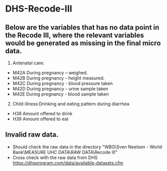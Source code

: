 # DHS-Recode-III
## Below are the variables that has no data point in the Recode III, where the relevant variables would be generated as missing in the final micro data. 

1. Antenatal care:
+ M42A During pregnancy – weighed. 
+ M42B During pregnancy - height measured.
+ M42C During pregnancy - blood pressure taken
+ M42D During pregnancy - urine sample taken
+ M42E During pregnancy - blood sample taken

2. Child illness:Drinking and eating pattern during diarrhea
+ H38 Amount offered to drink
+ H39 Amount offered to eat 

## Invalid raw data. 
+ Should check the raw data in the directory "WBG\Sven Neelsen - World Bank\MEASURE UHC DATA\RAW DATA\Recode III"
+ Cross check with the raw data from DHS https://dhsprogram.com/data/available-datasets.cfm
